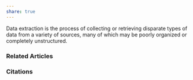 ```yaml
---
share: true
---
```


Data extraction is the process of collecting or retrieving disparate types of data from a variety of sources, many of which may be poorly organized or completely unstructured.

### Related Articles

### Citations
